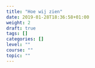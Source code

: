 ```yaml
---
title: "Hoe wij zien"
date: 2019-01-28T18:36:58+01:00
weight: 2
draft: true
tags: []
categories: []
level: ""
course: ""
topic: ""
---
```


